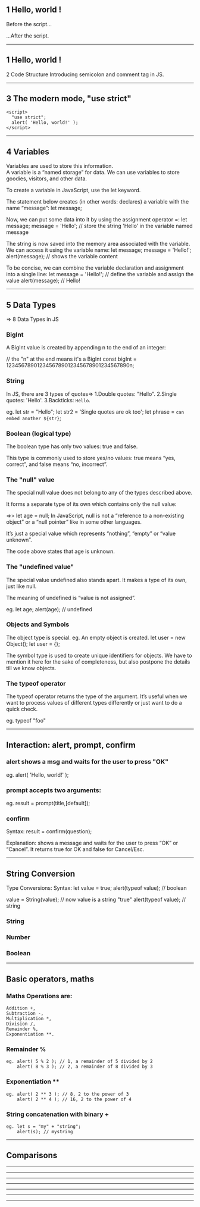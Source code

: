 ## 1 Hello, world !
  <p>Before the script...</p>

  <script>
    alert( 'Hello, world!' );
  </script>

  <p>...After the script.</p>
<!-- Alert msg is pop-up -->
<hr>

## 1 Hello, world !
 2 Code Structure
    Introducing semicolon and comment tag in JS.

<hr>

## 3 The modern mode, "use strict"
<!-- The directive looks like a string: "use strict" or 'use strict'. When it is located at the top of a script, the whole script works the “modern” way. -->
    <script>
      "use strict";
      alert( 'Hello, world!' );
    </script>
<hr>

## 4 Variables
Variables are used to store this information.<br>
A variable is a “named storage” for data. We can use variables to store goodies, visitors, and other data.

To create a variable in JavaScript, use the let keyword.

The statement below creates (in other words: declares) a variable with the name “message”:
let message;

Now, we can put some data into it by using the assignment operator =:
let message;
message = 'Hello'; // store the string 'Hello' in the variable named message

The string is now saved into the memory area associated with the variable. We can access it using the variable name:
let message;
message = 'Hello!';
alert(message); // shows the variable content

To be concise, we can combine the variable declaration and assignment into a single line:
let message = 'Hello!'; // define the variable and assign the value
alert(message); // Hello!

<hr>

## 5  Data Types

  => 8 Data Types in JS

  ### BigInt

  A BigInt value is created by appending n to the end of an integer:

// the "n" at the end means it's a BigInt
const bigInt = 1234567890123456789012345678901234567890n;

  ### String

  In JS, there are 3 types of quotes=>
  1.Double quotes: "Hello".
  2.Single quotes: 'Hello'.
  3.Backticks: `Hello`.

  eg. let str = "Hello";
  let str2 = 'Single quotes are ok too';
  let phrase = `can embed another ${str}`;

  ### Boolean (logical type)

  The boolean type has only two values: true and false.

This type is commonly used to store yes/no values: true means “yes, correct”, and false means “no, incorrect”.

### The "null" value

  The special null value does not belong to any of the types described above.

  It forms a separate type of its own which contains only the null value:

  =>> let age = null;
  In JavaScript, null is not a “reference to a non-existing object” or a “null pointer” like in some other languages.

  It’s just a special value which represents “nothing”, “empty” or “value unknown”.

  The code above states that age is unknown.

### The "undefined value"

  The special value undefined also stands apart. It makes a type of its own, just like null.

  The meaning of undefined is “value is not assigned”.

  eg. let age;
      alert(age); // undefined

  ### Objects and Symbols

  The object type is special.
  eg. An empty object is created.
      let user = new Object();
       let user = {};

  The symbol type is used to create unique identifiers for objects. We have to mention it here for the sake of completeness, but also postpone the details till we know objects.

  ### The typeof operator
  The typeof operator returns the type of the argument. It’s useful when we want to process values of different types differently or just want to do a quick check.

  eg. typeof "foo"
<hr>

## Interaction: alert, prompt, confirm

  ### alert shows a msg and waits for the user to press "OK"

  eg. alert( 'Hello, world!' );

  ### prompt accepts two arguments: 
  eg. result = prompt(title,[default]);

  ### confirm
  Syntax:
  result = confirm(question);

  Explanation: shows a message and waits for the user to press “OK” or “Cancel”. It returns true for OK and false for Cancel/Esc.
<hr>

## String Conversion

  Type Conversions: 
  Syntax: 
  let value = true;
  alert(typeof value); // boolean

  value = String(value); // now value is a string "true"
  alert(typeof value); // string

  ### String
  ### Number
  ### Boolean
<hr>

## Basic operators, maths

### Maths Operations are:
    Addition +,
    Subtraction -,
    Multiplication *,
    Division /,
    Remainder %,
    Exponentiation **.

### Remainder %

    eg. alert( 5 % 2 ); // 1, a remainder of 5 divided by 2
        alert( 8 % 3 ); // 2, a remainder of 8 divided by 3

  ### Exponentiation **

    eg. alert( 2 ** 3 ); // 8, 2 to the power of 3
        alert( 2 ** 4 ); // 16, 2 to the power of 4
      
  ### String concatenation with binary +
    eg. let s = "my" + "string";
        alert(s); // mystring
<hr>

## Comparisons
<hr>
<hr>
<hr>
<hr>
<hr>
<hr>
<hr>

